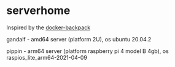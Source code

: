 # serverhome

Inspired by the [docker-backpack](https://github.com/alexanderfefelov/docker-backpack)

gandalf - amd64 server (platform 2U), os ubuntu 20.04.2

pippin - arm64 server (platform raspberry pi 4 model B 4gb), os raspios_lite_arm64-2021-04-09